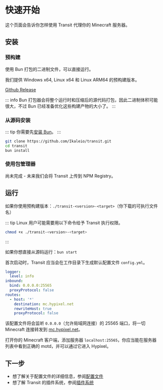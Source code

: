 # 快速开始

这个页面会告诉你怎样使用 Transit 代理你的 Minecraft 服务器。

## 安装

### 预构建

使用 Bun 打包的二进制文件，可以直接运行。

我们提供 Windows x64, Linux x64 和 Linux ARM64 的预构建版本。

[Github Release](https://github.com/Ikaleio/transit/releases/latest)

::: info
Bun 打包器会将整个运行时和压缩后的源代码打包，因此二进制体积可能很大，不过 Bun 已经准备优化这些构建产物的大小了。
:::

### 从源码安装

::: tip
你需要先[安装 Bun](https://bun.sh/docs/installation)。
:::

```sh
git clone https://github.com/Ikaleio/transit.git
cd transit
bun install
```

### 使用包管理器

尚未完成 - 未来我们会将 Transit 上传到 NPM Registry。

## 运行

如果你使用预构建版本：`./transit-<version>-<target>`（你下载的可执行文件名）

::: tip
Linux 用户可能需要用以下命令给予 Transit 执行权限。

```sh
chmod +x ./transit-<version>-<target>
```

:::

如果你想直接从源码运行：`bun start`

首次启动时，Transit 应当会在工作目录下生成默认配置文件 `config.yml`。

```yml
logger:
  level: info
inbound:
  bind: 0.0.0.0:25565
  proxyProtocol: false
routes:
  - host: '*'
    destination: mc.hypixel.net
    rewriteHost: true
    proxyProtocol: false
```

该配置文件将会监听 `0.0.0.0`（允许局域网连接）的 25565 端口，将一切 Minecraft 连接转发到 [mc.hypixel.net](https://hypixel.net)。

打开你的 Minecraft 客户端，添加服务器 `localhost:25565`，你应当能在服务器列表中看到正确的 motd，并可以通过它进入 Hypixel。

## 下一步

- 想了解关于配置文件的详细信息，参阅[配置文件](/zh/config)
- 想了解 Transit 的插件系统，参阅[插件系统](/zh/plugin.md)
